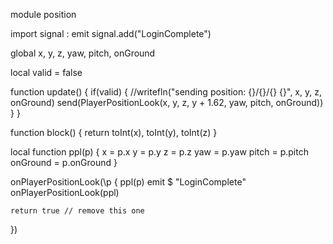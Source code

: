 module position

import signal : emit
signal.add("LoginComplete")

global x, y, z, yaw, pitch, onGround

local valid = false

function update()
{
	if(valid)
	{
		//writefln("sending position: {}/{}/{} {}", x, y, z, onGround)
		send(PlayerPositionLook(x, y, z, y + 1.62, yaw, pitch, onGround))
	}
}

function block()
{
	return toInt(x), toInt(y), toInt(z)
}

local function ppl(p)
{
	x = p.x
	y = p.y
	z = p.z
	yaw = p.yaw
	pitch = p.pitch
	onGround = p.onGround
}

onPlayerPositionLook(\p
{
	ppl(p)
	emit $ "LoginComplete"
	onPlayerPositionLook(ppl)
	
	return true // remove this one
})